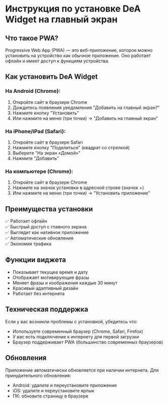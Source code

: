 # Инструкция по установке DeA Widget на главный экран

## Что такое PWA?

Progressive Web App (PWA) — это веб-приложение, которое можно установить на устройство как обычное приложение. Оно работает офлайн и имеет доступ к функциям устройства.

## Как установить DeA Widget

### На Android (Chrome):

1. Откройте сайт в браузере Chrome
2. Дождитесь появления уведомления "Добавить на главный экран?"
3. Нажмите кнопку "Установить"
4. Или нажмите на меню (три точки) → "Добавить на главный экран"

### На iPhone/iPad (Safari):

1. Откройте сайт в браузере Safari
2. Нажмите кнопку "Поделиться" (квадрат со стрелкой)
3. Выберите "На экран «Домой»"
4. Нажмите "Добавить"

### На компьютере (Chrome):

1. Откройте сайт в браузере Chrome
2. Нажмите на значок установки в адресной строке (значок +)
3. Или нажмите на меню (три точки) → "Установить приложение"

## Преимущества установки

✅ Работает офлайн  
✅ Быстрый доступ с главного экрана  
✅ Выглядит как нативное приложение  
✅ Автоматические обновления  
✅ Экономия трафика  

## Функции виджета

- Показывает текущее время и дату
- Отображает мотивирующие фразы
- Меняет фразы и изображения каждые 30 минут
- Красивый адаптивный дизайн
- Работает без интернета

## Техническая поддержка

Если у вас возникли проблемы с установкой, убедитесь что:
- Используете современный браузер (Chrome, Safari, Firefox)
- У вас есть подключение к интернету для первой загрузки
- Браузер поддерживает PWA (большинство современных браузеров)

## Обновления

Приложение автоматически обновляется при наличии интернета. Для принудительного обновления:
- Android: удалите и переустановите приложение
- iOS: удалите и переустановите ярлык
- ПК: обновите страницу в браузере 
